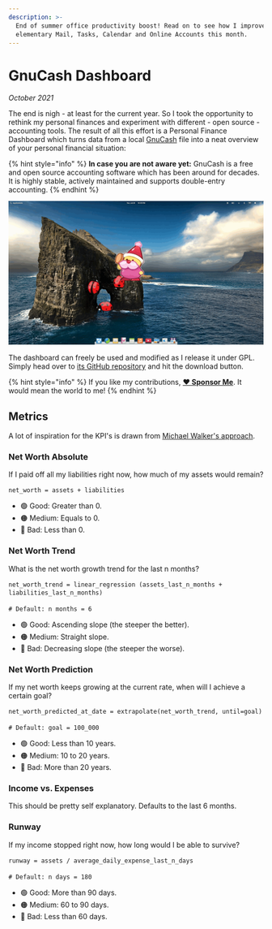 ```yaml
---
description: >-
  End of summer office productivity boost! Read on to see how I improved
  elementary Mail, Tasks, Calendar and Online Accounts this month.
---
```


# GnuCash Dashboard

_October 2021_

The end is nigh - at least for the current year. So I took the opportunity to rethink my personal finances and experiment with different - open source - accounting tools. The result of all this effort is a Personal Finance Dashboard which turns data from a local [GnuCash](https://gnucash.org/) file into a neat overview of your
personal financial situation:

{% hint style="info" %}
**In case you are not aware yet:** GnuCash is a free and open source accounting software which has been around for decades. It is highly stable, actively maintained and supports double-entry accounting.
{% endhint %}

![GnuCash Dashboard](../.gitbook/assets/elementary-os-6-odin-squashing-bugs.gif)

The dashboard can freely be used and modified as I release it under GPL. Simply head over to [its GitHub repository](https://github.com/marbetschar/GnuCash-Dashboard) and hit the download button.

{% hint style="info" %}
If you like my contributions, [**❤️ Sponsor Me**](https://github.com/sponsors/marbetschar). It would mean the world to me!
{% endhint %}

## Metrics

A lot of inspiration for the KPI's is drawn from [Michael Walker's approach](https://memo.barrucadu.co.uk/personal-finance.html).

### Net Worth Absolute

If I paid off all my liabilities right now, how much of my assets would remain?

```
net_worth = assets + liabilities
```

- 🟢 Good: Greater than 0.
- 🟠 Medium: Equals to 0.
- 🔴 Bad: Less than 0.

### Net Worth Trend

What is the net worth growth trend for the last n months?

```
net_worth_trend = linear_regression (assets_last_n_months + liabilities_last_n_months)

# Default: n months = 6
```

- 🟢 Good: Ascending slope (the steeper the better).
- 🟠 Medium: Straight slope.
- 🔴 Bad: Decreasing slope (the steeper the worse).

### Net Worth Prediction

If my net worth keeps growing at the current rate, when will I achieve a certain goal?

```
net_worth_predicted_at_date = extrapolate(net_worth_trend, until=goal)

# Default: goal = 100_000
```

- 🟢 Good: Less than 10 years.
- 🟠 Medium: 10 to 20 years.
- 🔴 Bad: More than 20 years.

### Income vs. Expenses

This should be pretty self explanatory. Defaults to the last 6 months.

### Runway

If my income stopped right now, how long would I be able to survive?

```
runway = assets / average_daily_expense_last_n_days

# Default: n days = 180
```

- 🟢 Good: More than 90 days.
- 🟠 Medium: 60 to 90 days.
- 🔴 Bad: Less than 60 days.